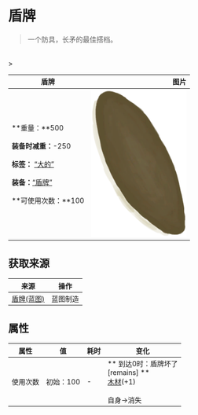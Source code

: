 # 盾牌  
> 一个防具，长矛的最佳搭档。  
<br>  
>   
  
  盾牌  |   图片   
 ----  |  ----:   
 **重量：**500<br><br>**装备时减重：**-250<br><br>**标签：**	[“大的”](tag_Large.md)<br><br>**装备：**[“盾牌”](eTag_Shield.md)<br><br>**可使用次数：**100  |  <img decoding="async" src="Sprite/Shield.png" href="a.md" style="max-width:300px;max-height:300px;">   
  
## 获取来源  
来源  |  操作  
----  |  ----  
[盾牌(蓝图)](Bp_Shield.md)  |  蓝图制造  
## 属性   
属性  |  值  |  耗时  |  变化  
----  |  ----  |  ----  |  ----  
使用次数  |  初始：100  |  -  |  ** 到达0时：盾牌坏了 **<br>** [remains] **<br>[木材](Wood.md)(+1)<br><br>自身→消失  


<script>document.title="盾牌 - 卡牌生存百科 Card Survival Wiki";</script>